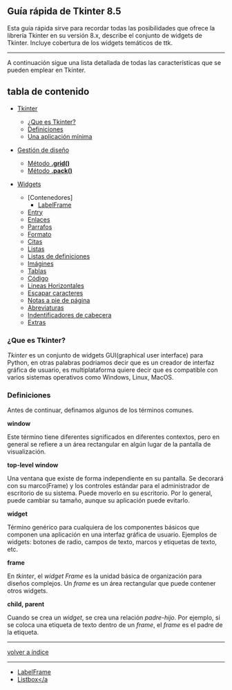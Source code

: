 
## Guía rápida de Tkinter 8.5

Esta guía rápida sirve para recordar todas las posibilidades que ofrece la librería Tkinter en su versión 8.x, describe el conjunto de widgets de Tkinter. Incluye cobertura de los widgets temáticos de ttk.

---  

A continuación sigue una lista detallada de todas las características que se pueden emplear en Tkinter.

<a name="top"></a>

## tabla de contenido

- [Tkinter](#mark)
    * [¿Que es Tkinter?](#mark-0)
    * [Definiciones](#mark-1)
    * [Una aplicación mínima](./a_minimal_application/readme.md)

- [Gestión de diseño](#mark)
	* [Método **.grid()**]()
	* [Método **.pack()**]()
	

- [Widgets](#mark0)
    + [Contenedores]
        * [LabelFrame](./widgets/LabelFrame)
    * [Entry](./widgets/Entry/readme.md)
    * [Enlaces](#mark2)
    * [Parrafos](#mark3)
    * [Formato](#mark4)
    * [Citas](#mark5)
    * [Listas](#mark6)
    * [Listas de definiciones](#mark7)
    * [Imágines](#mark8)
    * [Tablas](#mark9)
    * [Código](#mark10)
    * [Lineas Horizontales](#mark11)
    * [Escapar caracteres](#mark12)
    * [Notas a pie de página](#mark13)
    * [Abreviaturas](#mark14)
    * [Indentificadores de cabecera](#mark15)
    * [Extras](#mark16)
    

### <a name="mark-0">¿Que es Tkinter?</a>

*Tkinter* es un conjunto de widgets GUI(graphical user interface) para Python, en otras palabras podriamos decir que es un creador de interfaz gráfica de usuario, es multiplataforma quiere decir que es compatible con varios sistemas operativos como Windows, Linux, MacOS.


### <a name="mark-1">Definiciones</a>

Antes de continuar, definamos algunos de los términos comunes.

**window**

Este término tiene diferentes significados en diferentes contextos, pero en general se refiere a un área rectangular en algún lugar de la pantalla de visualización.

**top-level window**

Una ventana que existe de forma independiente en su pantalla. Se decorará con su marco(Frame) y los controles estándar para el administrador de escritorio de su sistema. Puede moverlo en su escritorio. Por lo general, puede cambiar su tamaño, aunque su aplicación puede evitarlo.

**widget**

Término genérico para cualquiera de los componentes básicos que componen una aplicación en una interfaz gráfica de usuario. Ejemplos de widgets: botones de radio, campos de texto, marcos y etiquetas de texto, etc.

**frame**

En *tkinter*, el *widget Frame* es la unidad básica de organización para diseños complejos. Un *frame* es un área rectangular que puede contener otros widgets.

**child, parent**

Cuando se crea un *widget*, se crea una relación *padre-hijo*. Por ejemplo, si se coloca una etiqueta de texto dentro de un *frame*, el *frame* es el padre de la etiqueta.

---

[volver a índice](#top)

---

- <a href="./LabelFrame.md">LabelFrame</a>
- <a href="./Listbox.md">Listbox</a
